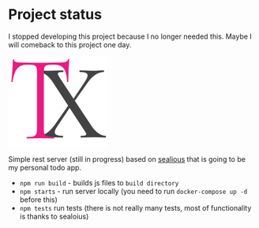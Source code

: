 # Project status

I stopped developing this project because I no longer needed this. Maybe I will comeback to this project one day.

![](./assets/logo.png)

Simple rest server (still in progress) based on [sealious](https://github.com/sealcode/sealious) that is going to be my personal todo app.

-   `npm run build` - builds js files to `build directory`
-   `npm starts` - run server locally (you need to run `docker-compose up -d` before this)
-   `npm tests` run tests (there is not really many tests, most of functionality is thanks to sealoius)
